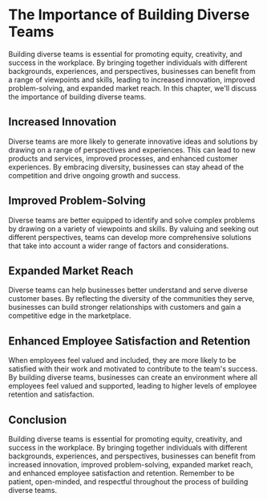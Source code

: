 The Importance of Building Diverse Teams
===========================================================================

Building diverse teams is essential for promoting equity, creativity, and success in the workplace. By bringing together individuals with different backgrounds, experiences, and perspectives, businesses can benefit from a range of viewpoints and skills, leading to increased innovation, improved problem-solving, and expanded market reach. In this chapter, we'll discuss the importance of building diverse teams.

Increased Innovation
--------------------

Diverse teams are more likely to generate innovative ideas and solutions by drawing on a range of perspectives and experiences. This can lead to new products and services, improved processes, and enhanced customer experiences. By embracing diversity, businesses can stay ahead of the competition and drive ongoing growth and success.

Improved Problem-Solving
------------------------

Diverse teams are better equipped to identify and solve complex problems by drawing on a variety of viewpoints and skills. By valuing and seeking out different perspectives, teams can develop more comprehensive solutions that take into account a wider range of factors and considerations.

Expanded Market Reach
---------------------

Diverse teams can help businesses better understand and serve diverse customer bases. By reflecting the diversity of the communities they serve, businesses can build stronger relationships with customers and gain a competitive edge in the marketplace.

Enhanced Employee Satisfaction and Retention
--------------------------------------------

When employees feel valued and included, they are more likely to be satisfied with their work and motivated to contribute to the team's success. By building diverse teams, businesses can create an environment where all employees feel valued and supported, leading to higher levels of employee retention and satisfaction.

Conclusion
----------

Building diverse teams is essential for promoting equity, creativity, and success in the workplace. By bringing together individuals with different backgrounds, experiences, and perspectives, businesses can benefit from increased innovation, improved problem-solving, expanded market reach, and enhanced employee satisfaction and retention. Remember to be patient, open-minded, and respectful throughout the process of building diverse teams.
